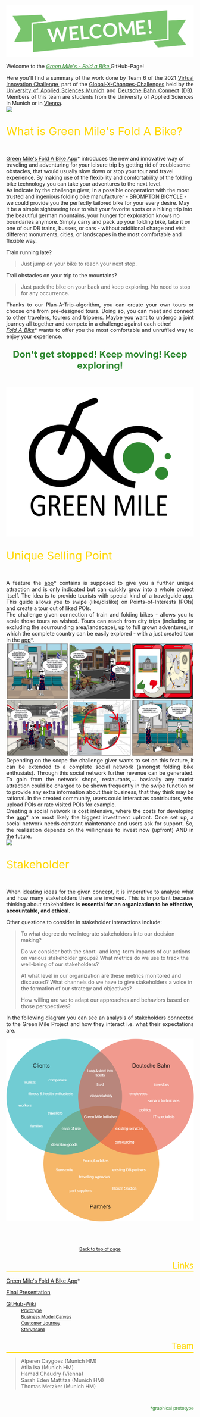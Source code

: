<a name="Top"></a><br><br><br>
<img src="Welcome.png">

Welcome to the <a href="#Links" style=" color:#2e8830"><i>Green Mile's - Fold a Bike </i></a> GitHub-Page! 
<p style="text-align:justify">
Here you'll find a summary of the work done by Team 6 of the 2021 <a href="https://www.hm.edu/en/international/projects_1/gxc/gxc_virtual_innovation_challenge.en.html">Virtual Innovation Challenge</a>, part of the <a href="https://www.hm.edu/en/international/projects_1/gxc/index.en.html">Global-X-Changes-Challenges</a> held by the <a href="https://www.hm.edu/en/index.en.html">University of Applied Sciences Munich</a> and <a href="https://www.deutschebahnconnect.com/en">Deutsche Bahn Connect</a> (DB).
Members of this team are students from the University of Applied Sciences in Munich or in <a href="https://www.fh-campuswien.ac.at/en/index.html">Vienna</a>. 
<br>
<img src="FAB2png.png">
<br>
</p>

<p style="font-size:30px; color:gold;text-align:justify  " align="left">What is Green Mile's Fold A Bike?</p>
<br>
<a href="https://www.figma.com/proto/RwAh6luudybkP21LzhrzzH/Fold-a-Bike-by-Green-Mile-(Version-2)?node-id=10%3A395&starting-point-node-id=10%3A395&scaling=contain">Green Mile's Fold A Bike App</a>* introduces the new and innovative way of traveling and adventuring for your leisure trip by getting rid of troublesome obstacles, that would usually slow down or stop your tour and travel experience. By making use of the flexibility and comfortability of the folding bike technology you can take your adventures to the next level.
<br>
As indicate by the challenge giver; In a possible cooperation with the most trusted and ingenious folding bike manufacturer - <a href="https://www.brompton.com/">BROMPTON BICYCLE</a> - we could provide you the perfectly tailored bike for your every desire. May it be a simple sightseeing tour to visit your favorite spots or a hiking trip into the beautiful german mountains, your hunger for exploration knows no boundaries anymore. Simply carry and pack up your folding bike, take it on one of our DB trains, busses, or cars - without additional charge and visit different monuments, cities, or landscapes in the most comfortable and flexible way. 
</p>

Train running late? 
 > Just jump on your bike to reach your next stop. 

Trail obstacles on your trip to the mountains? 
> Just pack the bike on your back and keep exploring. No need to stop for any occurrence.

<p style="text-align:justify">
Thanks to our Plan-A-Trip-algorithm, you can create your own tours or choose one from pre-designed tours. Doing so, you can meet and connect to other travelers, tourers and trippers. Maybe you want to undergo a joint journey all together and compete in a challenge against each other!  
<br>
<a href="https://www.figma.com/proto/RwAh6luudybkP21LzhrzzH/Fold-a-Bike-by-Green-Mile-(Version-2)?node-id=10%3A395&starting-point-node-id=10%3A395&scaling=contain"><i>Fold A Bike</i></a>* wants to offer you the most comfortable and unruffled way to enjoy your experience. 
<br></p>

<p style="font-size:25px; color:#2e8830  " align="center"><b>Don't get stopped! Keep moving! Keep exploring!</b></p>
<br>
<img src="Logo_trans.jpg">
<br>
<p style="font-size:30px; color:gold  " align="left">Unique Selling Point</p>

<p style="text-align:justify">
<br>
A feature the <a href="https://www.figma.com/proto/RwAh6luudybkP21LzhrzzH/Fold-a-Bike-by-Green-Mile-(Version-2)?node-id=10%3A395&starting-point-node-id=10%3A395&scaling=contain">app</a>* contains is supposed to give you a further unique attraction and is only indicated but can quickly grow into a whole project itself. The idea is to provide tourists with special kind of a travelguide app. This guide allows you to swipe (like/dislike) on Points-of-Interests (POIs) and create a tour out of liked POIs. 
<br>
The challenge given connection of train and folding bikes - allows you to scale those tours as wished. Tours can reach from city trips (including or excluding the sourrounding area/landscape), up to full grown adventures, in which the complete country can be easily explored - with a just created tour in the <a href="https://www.figma.com/proto/RwAh6luudybkP21LzhrzzH/Fold-a-Bike-by-Green-Mile-(Version-2)?node-id=10%3A395&starting-point-node-id=10%3A395&scaling=contain">app</a>*.
<br>
<img src="Story_of_a_tourist.png">
<br>
Depending on the scope the challenge giver wants to set on this feature, it can be extended to a complete social network (amongst folding bike enthusiats). Through this social network further revenue can be generated.  To gain from the network shops, restaurants,... basically any tourist attraction could be charged to be shown frequently in the swipe function or to provide any extra information about their business, that they think may be rational. In the created community, users could interact as contributors, who upload POIs or rate visited POIs for example.
<br>
Creating a social network is cost intensive, where the costs for developing the <a href="https://www.figma.com/proto/RwAh6luudybkP21LzhrzzH/Fold-a-Bike-by-Green-Mile-(Version-2)?node-id=10%3A395&starting-point-node-id=10%3A395&scaling=contain">app</a>* are most likely the biggest investment upfront. Once set up, a social network needs constant maintenance and users ask for support. So, the realization depends on the willingness to invest now (upfront) AND in the future.  
<br>
<img src="FAB1png.png">
<br>
</p>

<p style="font-size:30px; color:gold " align="left">Stakeholder</p>
<p style="text-align:justify">
<br>
When ideating ideas for the given concept, it is imperative to analyse what and how many stakeholders there are involved. This is important because thinking about stakeholders is <b>essential for an organization to be effective, accountable, and ethical</b>. 
</p>

Other questions to consider in stakeholder interactions include: 
> To what degree do we integrate stakeholders into our decision making?  
> 
> Do we consider both the short- and long-term impacts of our actions on various stakeholder groups? What metrics do we use to track the well-being of our stakeholders?  
> 
> At what level in our organization are these metrics monitored and discussed? What channels do we have to give stakeholders a voice in the formation of our strategy and objectives? 
>
> How willing are we to adapt our approaches and behaviors based on those perspectives?  
<p style="text-align:justify">
In the following diagram you can see an analysis of stakeholders connected to the Green Mile Project and how they interact i.e. what their expectations are.
</p>

<img src="StakeholderGM.png">

<a name="Links"></a><br><br>
<p align="center"><a href="#Top" style="font-size:12px;">Back to top of page</a></p>
<p style="font-size:23px; color:gold " align="right">Links </p>
<hr style="height:2px;border-width:2;color:gold;background-color:gold;margin-top: -1.5em;margin-bottom: 0.5em;">

<dl>
  <dt><a href="https://www.figma.com/proto/RwAh6luudybkP21LzhrzzH/Fold-a-Bike-by-Green-Mile-(Version-2)?node-id=10%3A395&starting-point-node-id=10%3A395&scaling=contain" style="font-size:14px;margin-bottom:-0em;">Green Mile's Fold A Bike App</a>*</dt>
</dl>

<dl>
  <dt><a href="https://prezi.com/view/jzAOVwa7AzMY6xzARMBy/" style="font-size:14px;margin-bottom:-0em;">Final Presentation</a></dt>
</dl>

<dl>
  <dt><a href="https://github.com/gxc-challenge-winter21/the-green-mile/wiki" style="font-size:14px;margin-bottom:-0em;">GitHub-Wiki</a></dt>
  <dd><a href="https://github.com/gxc-challenge-winter21/the-green-mile/wiki/Prototype" style="font-size:12px;margin-bottom:-0em;">Prototype</a></dd>
  <dd><a href="https://github.com/gxc-challenge-winter21/the-green-mile/wiki/Business-Model-Canvas" style="font-size:12px;margin-bottom:-0em;">Business Model Canvas</a></dd>
  <dd><a href="https://github.com/gxc-challenge-winter21/the-green-mile/wiki/Customer_Journey" style="font-size:12px;margin-bottom:-0em;">Customer Journey</a></dd>
  <dd><a href="https://github.com/gxc-challenge-winter21/the-green-mile/wiki/Storyboard" style="font-size:12px;margin-bottom:-0em;">Storyboard</a></dd>
</dl>

<p style="font-size:23px; color:gold  " align="right">Team </p>
<hr style="height:2px;border-width:2;color:gold;background-color:gold;margin-top: -1.5em;margin-bottom: 0.5em;">

> Alperen Caygoez (Munich HM)  
> Atila Isa (Munich HM)  
> Hamad Chaudry (Vienna)  
> Sarah Eden Mattitza (Munich HM)  
> Thomas Metzker (Munich HM)  

<br>
<p style="font-size:12px; color:#2e8830  " align="right">*graphical prototype</p>

  
 
